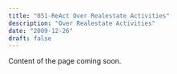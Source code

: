 ```yaml
---
title: "051-ReAct Over Realestate Activities"
description: "Over Realestate Activities"
date: "2009-12-26"
draft: false
---
```


Content of the page coming soon.
